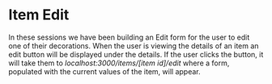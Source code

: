 # Item Edit
In these sessions we have been building an Edit form for the user to edit one of their decorations. When the user is viewing the details of an item an edit button will be displayed under the details. If the user clicks the button, it will take them to _localhost:3000/items/[item id]/edit_ where a form, populated with the current values of the item, will appear. 
